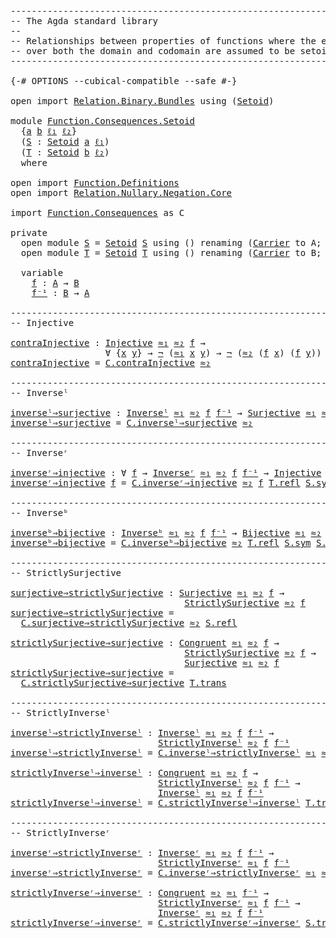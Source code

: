 <pre class="Agda"><a id="1" class="Comment">------------------------------------------------------------------------</a>
<a id="74" class="Comment">-- The Agda standard library</a>
<a id="103" class="Comment">--</a>
<a id="106" class="Comment">-- Relationships between properties of functions where the equality</a>
<a id="174" class="Comment">-- over both the domain and codomain are assumed to be setoids.</a>
<a id="238" class="Comment">------------------------------------------------------------------------</a>

<a id="312" class="Symbol">{-#</a> <a id="316" class="Keyword">OPTIONS</a> <a id="324" class="Pragma">--cubical-compatible</a> <a id="345" class="Pragma">--safe</a> <a id="352" class="Symbol">#-}</a>

<a id="357" class="Keyword">open</a> <a id="362" class="Keyword">import</a> <a id="369" href="Relation.Binary.Bundles.html" class="Module">Relation.Binary.Bundles</a> <a id="393" class="Keyword">using</a> <a id="399" class="Symbol">(</a><a id="400" href="Relation.Binary.Bundles.html#1095" class="Record">Setoid</a><a id="406" class="Symbol">)</a>

<a id="409" class="Keyword">module</a> <a id="416" href="Function.Consequences.Setoid.html" class="Module">Function.Consequences.Setoid</a>
  <a id="447" class="Symbol">{</a><a id="448" href="Function.Consequences.Setoid.html#448" class="Bound">a</a> <a id="450" href="Function.Consequences.Setoid.html#450" class="Bound">b</a> <a id="452" href="Function.Consequences.Setoid.html#452" class="Bound">ℓ₁</a> <a id="455" href="Function.Consequences.Setoid.html#455" class="Bound">ℓ₂</a><a id="457" class="Symbol">}</a>
  <a id="461" class="Symbol">(</a><a id="462" href="Function.Consequences.Setoid.html#462" class="Bound">S</a> <a id="464" class="Symbol">:</a> <a id="466" href="Relation.Binary.Bundles.html#1095" class="Record">Setoid</a> <a id="473" href="Function.Consequences.Setoid.html#448" class="Bound">a</a> <a id="475" href="Function.Consequences.Setoid.html#452" class="Bound">ℓ₁</a><a id="477" class="Symbol">)</a>
  <a id="481" class="Symbol">(</a><a id="482" href="Function.Consequences.Setoid.html#482" class="Bound">T</a> <a id="484" class="Symbol">:</a> <a id="486" href="Relation.Binary.Bundles.html#1095" class="Record">Setoid</a> <a id="493" href="Function.Consequences.Setoid.html#450" class="Bound">b</a> <a id="495" href="Function.Consequences.Setoid.html#455" class="Bound">ℓ₂</a><a id="497" class="Symbol">)</a>
  <a id="501" class="Keyword">where</a>

<a id="508" class="Keyword">open</a> <a id="513" class="Keyword">import</a> <a id="520" href="Function.Definitions.html" class="Module">Function.Definitions</a>
<a id="541" class="Keyword">open</a> <a id="546" class="Keyword">import</a> <a id="553" href="Relation.Nullary.Negation.Core.html" class="Module">Relation.Nullary.Negation.Core</a>

<a id="585" class="Keyword">import</a> <a id="592" href="Function.Consequences.html" class="Module">Function.Consequences</a> <a id="614" class="Symbol">as</a> <a id="617" class="Module">C</a>

<a id="620" class="Keyword">private</a>
  <a id="630" class="Keyword">open</a> <a id="635" class="Keyword">module</a> <a id="S"></a><a id="642" href="Function.Consequences.Setoid.html#642" class="Module">S</a> <a id="644" class="Symbol">=</a> <a id="646" href="Relation.Binary.Bundles.html#1095" class="Module">Setoid</a> <a id="653" href="Function.Consequences.Setoid.html#462" class="Bound">S</a> <a id="655" class="Keyword">using</a> <a id="661" class="Symbol">()</a> <a id="664" class="Keyword">renaming</a> <a id="673" class="Symbol">(</a><a id="674" href="Relation.Binary.Bundles.html#1158" class="Function">Carrier</a> <a id="682" class="Symbol">to</a> <a id="685" class="Function">A</a><a id="686" class="Symbol">;</a> <a id="688" href="Relation.Binary.Bundles.html#1184" class="Function Operator">_≈_</a> <a id="692" class="Symbol">to</a> <a id="695" class="Function Operator">≈₁</a><a id="697" class="Symbol">)</a>
  <a id="701" class="Keyword">open</a> <a id="706" class="Keyword">module</a> <a id="T"></a><a id="713" href="Function.Consequences.Setoid.html#713" class="Module">T</a> <a id="715" class="Symbol">=</a> <a id="717" href="Relation.Binary.Bundles.html#1095" class="Module">Setoid</a> <a id="724" href="Function.Consequences.Setoid.html#482" class="Bound">T</a> <a id="726" class="Keyword">using</a> <a id="732" class="Symbol">()</a> <a id="735" class="Keyword">renaming</a> <a id="744" class="Symbol">(</a><a id="745" href="Relation.Binary.Bundles.html#1158" class="Field">Carrier</a> <a id="753" class="Symbol">to</a> <a id="756" class="Field">B</a><a id="757" class="Symbol">;</a> <a id="759" href="Relation.Binary.Bundles.html#1184" class="Field Operator">_≈_</a> <a id="763" class="Symbol">to</a> <a id="766" class="Field Operator">≈₂</a><a id="768" class="Symbol">)</a>

  <a id="773" class="Keyword">variable</a>
    <a id="786" href="Function.Consequences.Setoid.html#786" class="Generalizable">f</a> <a id="788" class="Symbol">:</a> <a id="790" href="Function.Consequences.Setoid.html#685" class="Function">A</a> <a id="792" class="Symbol">→</a> <a id="794" href="Function.Consequences.Setoid.html#756" class="Field">B</a>
    <a id="800" href="Function.Consequences.Setoid.html#800" class="Generalizable">f⁻¹</a> <a id="804" class="Symbol">:</a> <a id="806" href="Function.Consequences.Setoid.html#756" class="Field">B</a> <a id="808" class="Symbol">→</a> <a id="810" href="Function.Consequences.Setoid.html#685" class="Function">A</a>

<a id="813" class="Comment">------------------------------------------------------------------------</a>
<a id="886" class="Comment">-- Injective</a>

<a id="contraInjective"></a><a id="900" href="Function.Consequences.Setoid.html#900" class="Function">contraInjective</a> <a id="916" class="Symbol">:</a> <a id="918" href="Function.Definitions.html#842" class="Function">Injective</a> <a id="928" href="Function.Consequences.Setoid.html#695" class="Function">≈₁</a> <a id="931" href="Function.Consequences.Setoid.html#766" class="Field">≈₂</a> <a id="934" href="Function.Consequences.Setoid.html#786" class="Generalizable">f</a> <a id="936" class="Symbol">→</a>
                  <a id="956" class="Symbol">∀</a> <a id="958" class="Symbol">{</a><a id="959" href="Function.Consequences.Setoid.html#959" class="Bound">x</a> <a id="961" href="Function.Consequences.Setoid.html#961" class="Bound">y</a><a id="962" class="Symbol">}</a> <a id="964" class="Symbol">→</a> <a id="966" href="Relation.Nullary.Negation.Core.html#658" class="Function Operator">¬</a> <a id="968" class="Symbol">(</a><a id="969" href="Function.Consequences.Setoid.html#695" class="Function">≈₁</a> <a id="972" href="Function.Consequences.Setoid.html#959" class="Bound">x</a> <a id="974" href="Function.Consequences.Setoid.html#961" class="Bound">y</a><a id="975" class="Symbol">)</a> <a id="977" class="Symbol">→</a> <a id="979" href="Relation.Nullary.Negation.Core.html#658" class="Function Operator">¬</a> <a id="981" class="Symbol">(</a><a id="982" href="Function.Consequences.Setoid.html#766" class="Field">≈₂</a> <a id="985" class="Symbol">(</a><a id="986" href="Function.Consequences.Setoid.html#786" class="Generalizable">f</a> <a id="988" href="Function.Consequences.Setoid.html#959" class="Bound">x</a><a id="989" class="Symbol">)</a> <a id="991" class="Symbol">(</a><a id="992" href="Function.Consequences.Setoid.html#786" class="Generalizable">f</a> <a id="994" href="Function.Consequences.Setoid.html#961" class="Bound">y</a><a id="995" class="Symbol">))</a>
<a id="998" href="Function.Consequences.Setoid.html#900" class="Function">contraInjective</a> <a id="1014" class="Symbol">=</a> <a id="1016" href="Function.Consequences.html#944" class="Function">C.contraInjective</a> <a id="1034" href="Function.Consequences.Setoid.html#766" class="Field">≈₂</a>

<a id="1038" class="Comment">------------------------------------------------------------------------</a>
<a id="1111" class="Comment">-- Inverseˡ</a>

<a id="inverseˡ⇒surjective"></a><a id="1124" href="Function.Consequences.Setoid.html#1124" class="Function">inverseˡ⇒surjective</a> <a id="1144" class="Symbol">:</a> <a id="1146" href="Function.Definitions.html#1082" class="Function">Inverseˡ</a> <a id="1155" href="Function.Consequences.Setoid.html#695" class="Function">≈₁</a> <a id="1158" href="Function.Consequences.Setoid.html#766" class="Field">≈₂</a> <a id="1161" href="Function.Consequences.Setoid.html#786" class="Generalizable">f</a> <a id="1163" href="Function.Consequences.Setoid.html#800" class="Generalizable">f⁻¹</a> <a id="1167" class="Symbol">→</a> <a id="1169" href="Function.Definitions.html#919" class="Function">Surjective</a> <a id="1180" href="Function.Consequences.Setoid.html#695" class="Function">≈₁</a> <a id="1183" href="Function.Consequences.Setoid.html#766" class="Field">≈₂</a> <a id="1186" href="Function.Consequences.Setoid.html#786" class="Generalizable">f</a>
<a id="1188" href="Function.Consequences.Setoid.html#1124" class="Function">inverseˡ⇒surjective</a> <a id="1208" class="Symbol">=</a> <a id="1210" href="Function.Consequences.html#1196" class="Function">C.inverseˡ⇒surjective</a> <a id="1232" href="Function.Consequences.Setoid.html#766" class="Field">≈₂</a>

<a id="1236" class="Comment">------------------------------------------------------------------------</a>
<a id="1309" class="Comment">-- Inverseʳ</a>

<a id="inverseʳ⇒injective"></a><a id="1322" href="Function.Consequences.Setoid.html#1322" class="Function">inverseʳ⇒injective</a> <a id="1341" class="Symbol">:</a> <a id="1343" class="Symbol">∀</a> <a id="1345" href="Function.Consequences.Setoid.html#1345" class="Bound">f</a> <a id="1347" class="Symbol">→</a> <a id="1349" href="Function.Definitions.html#1169" class="Function">Inverseʳ</a> <a id="1358" href="Function.Consequences.Setoid.html#695" class="Function">≈₁</a> <a id="1361" href="Function.Consequences.Setoid.html#766" class="Field">≈₂</a> <a id="1364" href="Function.Consequences.Setoid.html#1345" class="Bound">f</a> <a id="1366" href="Function.Consequences.Setoid.html#800" class="Generalizable">f⁻¹</a> <a id="1370" class="Symbol">→</a> <a id="1372" href="Function.Definitions.html#842" class="Function">Injective</a> <a id="1382" href="Function.Consequences.Setoid.html#695" class="Function">≈₁</a> <a id="1385" href="Function.Consequences.Setoid.html#766" class="Field">≈₂</a> <a id="1388" href="Function.Consequences.Setoid.html#1345" class="Bound">f</a>
<a id="1390" href="Function.Consequences.Setoid.html#1322" class="Function">inverseʳ⇒injective</a> <a id="1409" href="Function.Consequences.Setoid.html#1409" class="Bound">f</a> <a id="1411" class="Symbol">=</a> <a id="1413" href="Function.Consequences.html#1454" class="Function">C.inverseʳ⇒injective</a> <a id="1434" href="Function.Consequences.Setoid.html#766" class="Field">≈₂</a> <a id="1437" href="Function.Consequences.Setoid.html#1409" class="Bound">f</a> <a id="1439" href="Relation.Binary.Structures.html#1596" class="Function">T.refl</a> <a id="1446" href="Relation.Binary.Structures.html#1200" class="Function">S.sym</a> <a id="1452" href="Relation.Binary.Structures.html#1226" class="Function">S.trans</a>

<a id="1461" class="Comment">------------------------------------------------------------------------</a>
<a id="1534" class="Comment">-- Inverseᵇ</a>

<a id="inverseᵇ⇒bijective"></a><a id="1547" href="Function.Consequences.Setoid.html#1547" class="Function">inverseᵇ⇒bijective</a> <a id="1566" class="Symbol">:</a> <a id="1568" href="Function.Definitions.html#1256" class="Function">Inverseᵇ</a> <a id="1577" href="Function.Consequences.Setoid.html#695" class="Function">≈₁</a> <a id="1580" href="Function.Consequences.Setoid.html#766" class="Field">≈₂</a> <a id="1583" href="Function.Consequences.Setoid.html#786" class="Generalizable">f</a> <a id="1585" href="Function.Consequences.Setoid.html#800" class="Generalizable">f⁻¹</a> <a id="1589" class="Symbol">→</a> <a id="1591" href="Function.Definitions.html#1008" class="Function">Bijective</a> <a id="1601" href="Function.Consequences.Setoid.html#695" class="Function">≈₁</a> <a id="1604" href="Function.Consequences.Setoid.html#766" class="Field">≈₂</a> <a id="1607" href="Function.Consequences.Setoid.html#786" class="Generalizable">f</a>
<a id="1609" href="Function.Consequences.Setoid.html#1547" class="Function">inverseᵇ⇒bijective</a> <a id="1628" class="Symbol">=</a> <a id="1630" href="Function.Consequences.html#1875" class="Function">C.inverseᵇ⇒bijective</a> <a id="1651" href="Function.Consequences.Setoid.html#766" class="Field">≈₂</a> <a id="1654" href="Relation.Binary.Structures.html#1596" class="Function">T.refl</a> <a id="1661" href="Relation.Binary.Structures.html#1200" class="Function">S.sym</a> <a id="1667" href="Relation.Binary.Structures.html#1226" class="Function">S.trans</a>

<a id="1676" class="Comment">------------------------------------------------------------------------</a>
<a id="1749" class="Comment">-- StrictlySurjective</a>

<a id="surjective⇒strictlySurjective"></a><a id="1772" href="Function.Consequences.Setoid.html#1772" class="Function">surjective⇒strictlySurjective</a> <a id="1802" class="Symbol">:</a> <a id="1804" href="Function.Definitions.html#919" class="Function">Surjective</a> <a id="1815" href="Function.Consequences.Setoid.html#695" class="Function">≈₁</a> <a id="1818" href="Function.Consequences.Setoid.html#766" class="Field">≈₂</a> <a id="1821" href="Function.Consequences.Setoid.html#786" class="Generalizable">f</a> <a id="1823" class="Symbol">→</a>
                                 <a id="1858" href="Function.Definitions.html#1522" class="Function">StrictlySurjective</a> <a id="1877" href="Function.Consequences.Setoid.html#766" class="Field">≈₂</a> <a id="1880" href="Function.Consequences.Setoid.html#786" class="Generalizable">f</a>
<a id="1882" href="Function.Consequences.Setoid.html#1772" class="Function">surjective⇒strictlySurjective</a> <a id="1912" class="Symbol">=</a>
  <a id="1916" href="Function.Consequences.html#2344" class="Function">C.surjective⇒strictlySurjective</a> <a id="1948" href="Function.Consequences.Setoid.html#766" class="Field">≈₂</a> <a id="1951" href="Relation.Binary.Structures.html#1596" class="Function">S.refl</a>

<a id="strictlySurjective⇒surjective"></a><a id="1959" href="Function.Consequences.Setoid.html#1959" class="Function">strictlySurjective⇒surjective</a> <a id="1989" class="Symbol">:</a> <a id="1991" href="Function.Definitions.html#765" class="Function">Congruent</a> <a id="2001" href="Function.Consequences.Setoid.html#695" class="Function">≈₁</a> <a id="2004" href="Function.Consequences.Setoid.html#766" class="Field">≈₂</a> <a id="2007" href="Function.Consequences.Setoid.html#786" class="Generalizable">f</a> <a id="2009" class="Symbol">→</a>
                                 <a id="2044" href="Function.Definitions.html#1522" class="Function">StrictlySurjective</a> <a id="2063" href="Function.Consequences.Setoid.html#766" class="Field">≈₂</a> <a id="2066" href="Function.Consequences.Setoid.html#786" class="Generalizable">f</a> <a id="2068" class="Symbol">→</a>
                                 <a id="2103" href="Function.Definitions.html#919" class="Function">Surjective</a> <a id="2114" href="Function.Consequences.Setoid.html#695" class="Function">≈₁</a> <a id="2117" href="Function.Consequences.Setoid.html#766" class="Field">≈₂</a> <a id="2120" href="Function.Consequences.Setoid.html#786" class="Generalizable">f</a>
<a id="2122" href="Function.Consequences.Setoid.html#1959" class="Function">strictlySurjective⇒surjective</a> <a id="2152" class="Symbol">=</a>
  <a id="2156" href="Function.Consequences.html#2641" class="Function">C.strictlySurjective⇒surjective</a> <a id="2188" href="Relation.Binary.Structures.html#1226" class="Function">T.trans</a>

<a id="2197" class="Comment">------------------------------------------------------------------------</a>
<a id="2270" class="Comment">-- StrictlyInverseˡ</a>

<a id="inverseˡ⇒strictlyInverseˡ"></a><a id="2291" href="Function.Consequences.Setoid.html#2291" class="Function">inverseˡ⇒strictlyInverseˡ</a> <a id="2317" class="Symbol">:</a> <a id="2319" href="Function.Definitions.html#1082" class="Function">Inverseˡ</a> <a id="2328" href="Function.Consequences.Setoid.html#695" class="Function">≈₁</a> <a id="2331" href="Function.Consequences.Setoid.html#766" class="Field">≈₂</a> <a id="2334" href="Function.Consequences.Setoid.html#786" class="Generalizable">f</a> <a id="2336" href="Function.Consequences.Setoid.html#800" class="Generalizable">f⁻¹</a> <a id="2340" class="Symbol">→</a>
                            <a id="2370" href="Function.Definitions.html#1622" class="Function">StrictlyInverseˡ</a> <a id="2387" href="Function.Consequences.Setoid.html#766" class="Field">≈₂</a> <a id="2390" href="Function.Consequences.Setoid.html#786" class="Generalizable">f</a> <a id="2392" href="Function.Consequences.Setoid.html#800" class="Generalizable">f⁻¹</a>
<a id="2396" href="Function.Consequences.Setoid.html#2291" class="Function">inverseˡ⇒strictlyInverseˡ</a> <a id="2422" class="Symbol">=</a> <a id="2424" href="Function.Consequences.html#3059" class="Function">C.inverseˡ⇒strictlyInverseˡ</a> <a id="2452" href="Function.Consequences.Setoid.html#695" class="Function">≈₁</a> <a id="2455" href="Function.Consequences.Setoid.html#766" class="Field">≈₂</a> <a id="2458" href="Relation.Binary.Structures.html#1596" class="Function">S.refl</a>

<a id="strictlyInverseˡ⇒inverseˡ"></a><a id="2466" href="Function.Consequences.Setoid.html#2466" class="Function">strictlyInverseˡ⇒inverseˡ</a> <a id="2492" class="Symbol">:</a> <a id="2494" href="Function.Definitions.html#765" class="Function">Congruent</a> <a id="2504" href="Function.Consequences.Setoid.html#695" class="Function">≈₁</a> <a id="2507" href="Function.Consequences.Setoid.html#766" class="Field">≈₂</a> <a id="2510" href="Function.Consequences.Setoid.html#786" class="Generalizable">f</a> <a id="2512" class="Symbol">→</a>
                            <a id="2542" href="Function.Definitions.html#1622" class="Function">StrictlyInverseˡ</a> <a id="2559" href="Function.Consequences.Setoid.html#766" class="Field">≈₂</a> <a id="2562" href="Function.Consequences.Setoid.html#786" class="Generalizable">f</a> <a id="2564" href="Function.Consequences.Setoid.html#800" class="Generalizable">f⁻¹</a> <a id="2568" class="Symbol">→</a>
                            <a id="2598" href="Function.Definitions.html#1082" class="Function">Inverseˡ</a> <a id="2607" href="Function.Consequences.Setoid.html#695" class="Function">≈₁</a> <a id="2610" href="Function.Consequences.Setoid.html#766" class="Field">≈₂</a> <a id="2613" href="Function.Consequences.Setoid.html#786" class="Generalizable">f</a> <a id="2615" href="Function.Consequences.Setoid.html#800" class="Generalizable">f⁻¹</a>
<a id="2619" href="Function.Consequences.Setoid.html#2466" class="Function">strictlyInverseˡ⇒inverseˡ</a> <a id="2645" class="Symbol">=</a> <a id="2647" href="Function.Consequences.html#3326" class="Function">C.strictlyInverseˡ⇒inverseˡ</a> <a id="2675" href="Relation.Binary.Structures.html#1226" class="Function">T.trans</a>

<a id="2684" class="Comment">------------------------------------------------------------------------</a>
<a id="2757" class="Comment">-- StrictlyInverseʳ</a>

<a id="inverseʳ⇒strictlyInverseʳ"></a><a id="2778" href="Function.Consequences.Setoid.html#2778" class="Function">inverseʳ⇒strictlyInverseʳ</a> <a id="2804" class="Symbol">:</a> <a id="2806" href="Function.Definitions.html#1169" class="Function">Inverseʳ</a> <a id="2815" href="Function.Consequences.Setoid.html#695" class="Function">≈₁</a> <a id="2818" href="Function.Consequences.Setoid.html#766" class="Field">≈₂</a> <a id="2821" href="Function.Consequences.Setoid.html#786" class="Generalizable">f</a> <a id="2823" href="Function.Consequences.Setoid.html#800" class="Generalizable">f⁻¹</a> <a id="2827" class="Symbol">→</a>
                            <a id="2857" href="Function.Definitions.html#1726" class="Function">StrictlyInverseʳ</a> <a id="2874" href="Function.Consequences.Setoid.html#695" class="Function">≈₁</a> <a id="2877" href="Function.Consequences.Setoid.html#786" class="Generalizable">f</a> <a id="2879" href="Function.Consequences.Setoid.html#800" class="Generalizable">f⁻¹</a>
<a id="2883" href="Function.Consequences.Setoid.html#2778" class="Function">inverseʳ⇒strictlyInverseʳ</a> <a id="2909" class="Symbol">=</a> <a id="2911" href="Function.Consequences.html#3704" class="Function">C.inverseʳ⇒strictlyInverseʳ</a> <a id="2939" href="Function.Consequences.Setoid.html#695" class="Function">≈₁</a> <a id="2942" href="Function.Consequences.Setoid.html#766" class="Field">≈₂</a> <a id="2945" href="Relation.Binary.Structures.html#1596" class="Function">T.refl</a>

<a id="strictlyInverseʳ⇒inverseʳ"></a><a id="2953" href="Function.Consequences.Setoid.html#2953" class="Function">strictlyInverseʳ⇒inverseʳ</a> <a id="2979" class="Symbol">:</a> <a id="2981" href="Function.Definitions.html#765" class="Function">Congruent</a> <a id="2991" href="Function.Consequences.Setoid.html#766" class="Field">≈₂</a> <a id="2994" href="Function.Consequences.Setoid.html#695" class="Function">≈₁</a> <a id="2997" href="Function.Consequences.Setoid.html#800" class="Generalizable">f⁻¹</a> <a id="3001" class="Symbol">→</a>
                            <a id="3031" href="Function.Definitions.html#1726" class="Function">StrictlyInverseʳ</a> <a id="3048" href="Function.Consequences.Setoid.html#695" class="Function">≈₁</a> <a id="3051" href="Function.Consequences.Setoid.html#786" class="Generalizable">f</a> <a id="3053" href="Function.Consequences.Setoid.html#800" class="Generalizable">f⁻¹</a> <a id="3057" class="Symbol">→</a>
                            <a id="3087" href="Function.Definitions.html#1169" class="Function">Inverseʳ</a> <a id="3096" href="Function.Consequences.Setoid.html#695" class="Function">≈₁</a> <a id="3099" href="Function.Consequences.Setoid.html#766" class="Field">≈₂</a> <a id="3102" href="Function.Consequences.Setoid.html#786" class="Generalizable">f</a> <a id="3104" href="Function.Consequences.Setoid.html#800" class="Generalizable">f⁻¹</a>
<a id="3108" href="Function.Consequences.Setoid.html#2953" class="Function">strictlyInverseʳ⇒inverseʳ</a> <a id="3134" class="Symbol">=</a> <a id="3136" href="Function.Consequences.html#3971" class="Function">C.strictlyInverseʳ⇒inverseʳ</a> <a id="3164" href="Relation.Binary.Structures.html#1226" class="Function">S.trans</a>
</pre>
